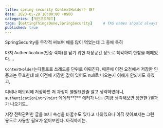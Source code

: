 ```yaml
---
title: spring security ContextHolder는 왜?
date: 2023-05-28 10:00:00 +0900
categories: [개인프로젝트]
tags: [GettingThingsDone,SpringSecurity]     # TAG names should always be lowercase
published: true
---
```

SpringSecurity를 무작적 써보며 애를 많이 먹었는데 그 중에 특히

마치 Authentication(인증 객체)를 담기 위한 저장공간 정도로 착각하여 한참을 헤메었다.…

`ContextHolder`는디폴트로 쓰레드를 단위로 이뤄진다.
때문에 이전 요청에서 저장한 인증과는 무효한데  왜 이전에 저장한 값이 있어도 null로 나오는지 이해가 안되기도 하였고, 

디비나 메모리에 저장하면 저 과정이 불필요한줄 알고 생략하였더니, `authenticationEntryPoint` 에에러**?** 에러가 나는 (지금 생각해보면 당연한 )결과가 나오기도…

저장 전략관련한 글을 보니 속성을 바꿀수도 있다고 나와있으나 아직 찾아보지는 그런 용도로 사용할 필요가 없어보인다. 아직까지는.